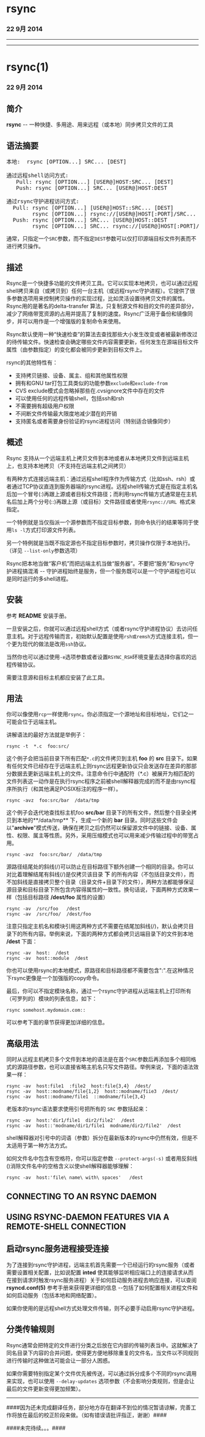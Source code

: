 # rsync #

### 22 9月 2014 ###

-------------------
-------------------

# rsync(1) #

### 22 9月 2014 ###

## 简介 ##
**rsync** --  一种快捷、多用途、用来远程（或本地）同步拷贝文件的工具
## 语法摘要 ##
<pre>
本地:  rsync [OPTION...] SRC... [DEST]

通过远程shell访问方式:  
   Pull: rsync [OPTION...] [USER@]HOST:SRC... [DEST]  
   Push: rsync [OPTION...] SRC... [USER@]HOST:DEST

通过rsync守护进程访问方式:  
  Pull: rsync [OPTION...] [USER@]HOST::SRC... [DEST]
        rsync [OPTION...] rsync://[USER@]HOST[:PORT]/SRC... [DEST]
  Push: rsync [OPTION...] SRC... [USER@]HOST::DEST
        rsync [OPTION...] SRC... rsync://[USER@]HOST[:PORT]/DEST
</pre>
通常，只指定一个`SRC`参数，而不指定`DEST`参数可以仅打印源端目标文件列表而不进行拷贝操作。
## 描述 ##
Rsync是一个快捷多功能的文件拷贝工具。它可以实现本地拷贝，也可以通过远程shell拷贝来自（或拷贝到）任何一台主机（或远程rsync守护进程）。它提供了很多参数选项用来控制拷贝操作的实现过程，比如灵活设置待拷贝文件的属性。Rsync用的是著名的delta-transfer 算法，只复制源文件和目的文件的差异部分，减少了网络带宽资源的占用并提高了复制的速度。Rsync广泛用于备份和镜像同步，并可以用作是一个增强版的复制命令来使用。
  
Rsync默认使用一种“快速检查”的算法去查找那些大小发生改变或者被最新修改过的待传输文件。快速检查会确定哪些文件内容需要更新，任何发生在源端目标文件属性（由参数指定）的变化都会被同步更新到目标文件上。

rsync的其他特性有：  

* 支持拷贝链接、设备、属主、组和其他属性权限
* 拥有和GNU tar打包工具类似的功能参数`exclude`和`exclude-from`
* CVS exclude模式会忽略掉那些在.cvsignore文件中存在的文件
* 可以使用任何的远程传输shell，包括ssh和rsh
* 不需要拥有超级用户权限
* 不间断文件传输最大限度地减少潜在的开销
* 支持匿名或者需要身份验证的rsync进程访问（特别适合镜像同步）

## 概述 ##
Rsync 支持从一个远端主机上拷贝文件到本地或者从本地拷贝文件到远端主机上，也支持本地拷贝（不支持在远端主机之间拷贝）  

有两种方式连接远端主机：通过远程shell程序作为传输方式（比如ssh、rsh）或者通过TCP协议直连到服务器端的rsync进程。远程shell传输方式是在指定主机名后加一个冒号(:)再跟上源或者目标文件路径；而利用rsync传输方式通常是在主机名后加上两个分号(::)再跟上源（或目标）文件路径或者使用`rsync://URL `格式来指定。

一个特例就是当仅指派一个源参数而不指定目标参数，则命令执行的结果等同于使用`ls -l`方式打印源文件列表。

另一个特例就是当既不指定源也不指定目标参数时，拷贝操作仅限于本地执行。（详见 `--list-only`参数选项）

Rsync把本地当做“客户机”而把远端主机当做“服务器”。不要把“服务”和rsync守护进程搞混淆 -- 守护进程始终是服务，但一个服务既可以是一个守护进程也可以是同时运行的多shell进程。

## 安装 ##
参考 **README** 安装手册。

一旦安装之后，你就可以通过远程shell方式（或者rsync守护进程协议）去访问任意主机。对于远程传输而言，初始默认配置是使用`rsh或remsh`方式连接主机，但一个更为现代的做法是改用`ssh`协议。

当然你也可以通过使用`-e`选项参数或者设置`RSYNC_RSH`环境变量去选择你喜欢的远程传输协议。

需要注意源和目标主机都应安装了此工具。

## 用法 ##
你可以像使用`rcp`一样使用`rsync`。你必须指定一个源地址和目标地址，它们之一可能会位于远端主机。

讲解语法的最好方法就是举例子：  

	rsync -t  *.c  foo:src/  
这个例子会把当前目录下所有匹配`*.c`的文件拷贝到主机 **foo** 的 **src** 目录下。如果有任何文件已经存在于远端主机上则rsync远程更新协议只会发送存在差异的那部分数据去更新远端主机上的文件。注意命令行中通配符（*.c）被展开为相匹配的文件列表这一动作是在执行rsync程序之前被shell解释器完成的而不是由rsync程序所执行（和其他满足POSIX标注的程序一样）。

	rsync -avz  foo:src/bar  /data/tmp  
这个例子会迭代地查找标主机foo **src/bar** 目录下的所有文件，然后整个目录全拷贝到本地的**/data/tmp** 下，生成一个新的 **bar** 目录。同时这些文件会以"**archive**"模式传送，确保在拷贝之后仍然可以保留源文件中的链接、设备、属性、权限、属主等性质。另外，采用压缩模式也可以用来减少传输过程中的带宽占用。

	rsync -avz  foo:src/bar/  /data/tmp  
源路径结尾处的斜线(/)可以防止在目标路径下额外创建一个相同的目录。你可以对比着理解结尾有斜线(/)是仅拷贝该目录 **下** 的所有内容（不包括目录文件），而不加斜线是直接拷贝整个目录（目录文件+目录下的文件），两种方法都能够保证源目录和目标目录下所包含内容得属性的一致性。换句话说，下面两种方式效果一样（包括目标路径 **/dest/foo** 属性的设置）

	rsync -av  /src/foo   /dest
	rsync -av  /src/foo/  /dest/foo  

注意只指定主机名和模块引用这两种方式不需要在结尾加斜线(/)，默认会拷贝目录下的所有内容。举例来说，下面的两种方式都会拷贝远端目录下的文件到本地 **/dest** 下面：

	rsync -av  host:  /dest
	rsync -av  host::module  /dest

你也可以使用rsync的本地模式，原路径和目标路径都不需要包含":".在这种情况下rsync更像是一个加强版的copy命令。  

最后，你可以不指定模块名称，通过一个rsync守护进程从远端主机上打印所有（可罗列的）模块的列表信息，如下：

	rsync somehost.mydomain.com::  

可以参考下面的章节获得更加详细的信息。

## 高级用法 ##
同时从远程主机拷贝多个文件到本地的语法是在首个`SRC`参数后再添加多个相同格式的源路径参数，也可以直接省略主机名只写文件路径。举例来说，下面的语法效果一样：

	rsync -av  host:file1  :file2  host:file{3,4}  /dest/
	rsync -av  host::modname/file{1,2}  host::modname/fiie3  /dest/
	rsync -av  host::modname/file1  ::modname/file{3,4}  

老版本的rsync语法要求使用引号把所有的 `SRC` 参数括起来：

	rsync -av  host:'dir1/file1  dir2/file2'  /dest
	rsync -av  host::'modname/dir1/file1  modname/dir2/file2'  /dest

shell解释器对引号中的词语（参数）拆分在最新版本的rsync中仍然有效，但是不太适用于第一种方法方式。

如何文件名中包含有空格符，你可以指定参数 `--protect-args(-s)` 或者用反斜线(\)消除文件名中的空格含义以使shell解释器能够理解：

	rsync -av  host:'file\ name\ with\ spaces'   /dest  

## CONNECTING TO AN RSYNC DAEMON ##

## USING RSYNC-DAEMON FEATURES VIA A REMOTE-SHELL CONNECTION

## 启动rsync服务进程接受连接 ##

为了连接到rsync守护进程，远端主机首先需要一个已经运行的rsync服务（或者需要设置相关配置，比如说配置 **inted** 使其能够监听相应端口上的连接请求从而在接到请求时触发rsync服务进程）关于如何启动服务进程去响应连接，可以查阅 **rsyncd.conf(5)** 参考手册来获得更详细的信息 --包括了如何配置相关进程文件和如何启动服务（包括本地和网络配置）。

如果你使用的是远程shell方式处理文件传输，则不必要手动启用rsync守护进程。

## 分类传输规则 ##

Rsync通常会把特定的文件进行分类之后放在它内部的传输列表当中。这就解决了同名目录下内容的合并问题，使得更方便地移除重复的文件名，当文件以不同规则进行传输时这种做法可能会让一部分人困惑。

如果你需要特别指定某个文件优先被传送，可以通过拆分成多个不同的rsync调用来实现，也可以使用 `--delay-updates` 选项参数（不会影响分类规则，但是会让最后的文件更新变得更加频繁）。


---------------------------------------------------------------------------

####因为还未完成翻译任务，部分地方存在翻译不到位的情况暂请谅解，完善工作将放在最后的校正阶段来做。（如有错误请批评指正，谢谢）####

####未完待续。。。####

